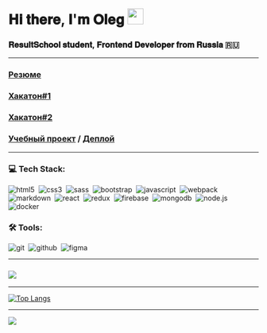 # 𝐇𝐢 𝐭𝐡𝐞𝐫𝐞, 𝐈'𝐦 𝐎𝐥𝐞𝐠 <img src="https://github.com/blackcater/blackcater/raw/main/images/Hi.gif" height="32"/></h1>

### 𝐑𝐞𝐬𝐮𝐥𝐭𝐒𝐜𝐡𝐨𝐨𝐥 𝐬𝐭𝐮𝐝𝐞𝐧𝐭, 𝐅𝐫𝐨𝐧𝐭𝐞𝐧𝐝 𝐃𝐞𝐯𝐞𝐥𝐨𝐩𝐞𝐫 𝐟𝐫𝐨𝐦 𝐑𝐮𝐬𝐬𝐢𝐚 🇷🇺

---

### [Резюме](https://oleg86rus.github.io/Resume/)

### [Хакатон#1](https://github.com/Oleg86rus/01-hackathon/)

### [Хакатон#2](https://github.com/Oleg86rus/hackathon2)

### [Учебный проект](https://github.com/Oleg86rus/fast-company/) / [Деплой](http://development-pov.ru/) 

---

### 💻 Tech Stack:

<img alt="html5" src="https://img.shields.io/badge/html-F6843F.svg?&style=for-the-badge&logo=html5&logoColor=fff" />&nbsp;
<img alt="css3" src="https://img.shields.io/badge/css-1572B6.svg?&style=for-the-badge&logo=css3&logoColor=fff" />&nbsp;
<img alt="sass" src="https://img.shields.io/badge/sass-CF649A.svg?&style=for-the-badge&logo=sass&logoColor=fff" />&nbsp;
<img alt="bootstrap" src="https://img.shields.io/badge/bootstrap-7610F7.svg?&style=for-the-badge&logo=bootstrap&logoColor=fff" />&nbsp;
<img alt="javascript" src="https://img.shields.io/badge/javascript-F7DF1E.svg?&style=for-the-badge&logo=javascript&logoColor=000000" />&nbsp;
<img alt="webpack" src="https://img.shields.io/badge/webpack-2C3A43.svg?&style=for-the-badge&logo=webpack&logoColor=55A7DE" />&nbsp;
<img alt="markdown" src="https://img.shields.io/badge/markdown-000.svg?&style=for-the-badge&logo=markdown&logoColor=fff" />&nbsp;
<img alt="react" src="https://img.shields.io/badge/react-333333.svg?&style=for-the-badge&logo=react&logoColor=3DDAFD" />&nbsp;
<img alt="redux" src="https://img.shields.io/badge/redux-303030.svg?&style=for-the-badge&logo=redux&logoColor=7647BF" />&nbsp;
<img alt="firebase" src="https://img.shields.io/badge/firebase-FBCB2B.svg?&style=for-the-badge&logo=firebase&logoColor=F7810B" />&nbsp;
<img alt="mongodb" src="https://img.shields.io/badge/mongodb-26A944.svg?&style=for-the-badge&logo=mongodb&logoColor=fff" />&nbsp;
<img alt="node.js" src="https://img.shields.io/badge/node.js-80BC02.svg?&style=for-the-badge&logo=node.js&logoColor=343434" />&nbsp;
<img alt="docker" src="https://img.shields.io/badge/docker-2C96ED.svg?&style=for-the-badge&logo=docker&logoColor=fff" />&nbsp;



### 🛠 Tools:

<img alt="git" src="https://img.shields.io/badge/git-F05033.svg?&style=for-the-badge&logo=git&logoColor=fff" />&nbsp;
<img alt="github" src="https://img.shields.io/badge/github-000.svg?&style=for-the-badge&logo=github&logoColor=fff" />&nbsp;
<img alt="figma" src="https://img.shields.io/badge/figma-F2F2F2.svg?&style=for-the-badge&logo=figma&logoColor=F97262" />&nbsp;


---

### ![](https://www.codewars.com/users/Oleg86rus/badges/large)

---

[![Top Langs](https://github-readme-stats.vercel.app/api/top-langs/?username=anuraghazra&layout=compact)](https://github.com/anuraghazra/github-readme-stats)

---

![](https://github-profile-summary-cards.vercel.app/api/cards/stats?username=Oleg86rus&theme=solarized_dark)
